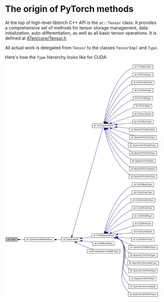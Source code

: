 
# The origin of PyTorch methods

At the top of high-level libtorch C++ API is the `at::Tensor` class. It provides a comprehensive set
of methods for tensor storage management, data initialization, auto-differentiation, as well as all
basic tensor operations. It is defined at
[ATen/core/Tensor.h](https://github.com/pytorch/pytorch/blob/master/aten/src/ATen/core/Tensor.h)

All actual work is delegated from `Tensor` to the classes `TensorImpl` and `Type`.


Here's how the `Type` hierarchy looks like for CUDA:

![libtorch Type hierarchy](structat_1_1Type__inherit__graph.png)
